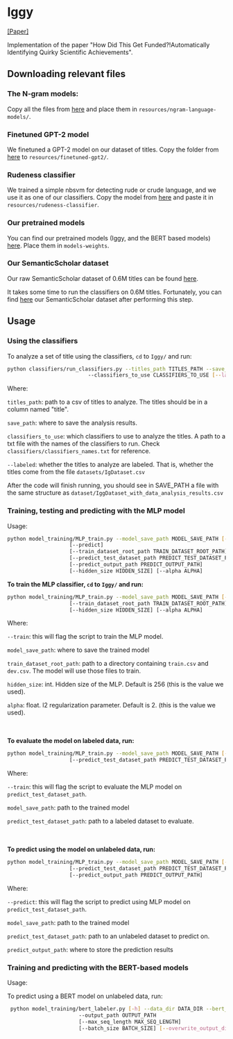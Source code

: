 # Iggy
[[Paper]](http://arxiv.org/abs/2106.03048)  []([[Presentation]]())

Implementation of the paper "How Did This Get Funded?!Automatically Identifying Quirky Scientific Achievements".


## Downloading relevant files

### The N-gram models: 
Copy all the files from [here](https://drive.google.com/drive/folders/1CuG7WBbvmf9hnHTrJipbUL5gdmy8-xPI?usp=sharing)
and place them in `resources/ngram-language-models/`.

### Finetuned GPT-2 model
We finetuned a GPT-2 model on our dataset of titles. Copy the folder from
[here](https://drive.google.com/drive/folders/1FiqMrM0H76DWzcvVBTdkrreFA0hffrQE?usp=sharing) to `resources/finetuned-gpt2/`.

### Rudeness classifier
We trained a simple nbsvm for detecting rude or crude language, and we use it as one of our classifiers. Copy the model from 
[here](https://drive.google.com/drive/folders/1e687JrzzO_VWLl3cX55wUxicrHVuuuuq?usp=sharing) and paste it in `resources/rudeness-classifier`.

### Our pretrained models
You can find our pretrained models (Iggy, and the BERT based models) [here](). Place them in `models-weights`.


### Our SemanticScholar dataset
Our raw SemanticScholar dataset of 0.6M titles can be found [here](https://drive.google.com/file/d/16AplKQK90o3Eay1QSsbQ7uT5gIZ4gE3I/view?usp=sharing).

It takes some time to run the classifiers on 0.6M titles. Fortunately, you can 
find [here](https://drive.google.com/file/d/1HHnnRgEJcH3Gj0gyTEz6qLp-jVye-tcA/view?usp=sharing) our SemanticScholar dataset 
after performing this step.

## Usage

### Using the classifiers

To analyze a set of title using the classifiers, `cd` to `Iggy/` and run:

```bash
python classifiers/run_classifiers.py --titles_path TITLES_PATH --save_path SAVE_PATH
                          --classifiers_to_use CLASSIFIERS_TO_USE [--labeled]
```

Where:

`titles_path`: path to a csv of titles to analyze. The titles should be in a column named "title".

`save_path`: where to save the analysis results.

`classifiers_to_use`: which classifiers to use to analyze the titles. A path to a txt file with the names of the classifiers to run.
Check `classifiers/classifiers_names.txt` for reference.

`--labeled`: whether the titles to analyze are labeled. That is, whether the titles come from the file
`datasets/IgDataset.csv`


After the code will finish running, you should see in SAVE_PATH a file with the same structure as `dataset/IggDataset_with_data_analysis_results.csv`

### Training, testing and predicting with the MLP model

Usage:
```bash
python model_training/MLP_train.py --model_save_path MODEL_SAVE_PATH [--train] [--test]
                    [--predict]
                    [--train_dataset_root_path TRAIN_DATASET_ROOT_PATH]
                    [--predict_test_dataset_path PREDICT_TEST_DATASET_PATH]
                    [--predict_output_path PREDICT_OUTPUT_PATH]
                    [--hidden_size HIDDEN_SIZE] [--alpha ALPHA]
```

<b>To train the MLP classifier, `cd` to `Iggy/` and run:</b>
```bash
python model_training/MLP_train.py --model_save_path MODEL_SAVE_PATH [--train] 
                    [--train_dataset_root_path TRAIN_DATASET_ROOT_PATH]
                    [--hidden_size HIDDEN_SIZE] [--alpha ALPHA]
```
Where:

`--train`: this will flag the script to train the MLP model.

`model_save_path`: where to save the trained model

`train_dataset_root_path`: path to a directory containing `train.csv` and `dev.csv`. The model will use those files to train.

`hidden_size`: int. Hidden size of the MLP. Default is 256 (this is the value we used).

`alpha`: float. l2 regularization parameter. Default is 2. (this is the value we used).

<br/><br/>
<b>To evaluate the model on labeled data, run:</b>
```bash
python model_training/MLP_train.py --model_save_path MODEL_SAVE_PATH [--test] 
                    [--predict_test_dataset_path PREDICT_TEST_DATASET_PATH]
```

Where:

`--train`: this will flag the script to evaluate the MLP model on `predict_test_dataset_path`.

`model_save_path`: path to the trained model

`predict_test_dataset_path`: path to a labeled dataset to evaluate.

<br/><br/>
<b>To predict using the model on unlabeled data, run:</b>
```bash
python model_training/MLP_train.py --model_save_path MODEL_SAVE_PATH [--predict] 
                    [--predict_test_dataset_path PREDICT_TEST_DATASET_PATH]
                    [--predict_output_path PREDICT_OUTPUT_PATH]
```

Where:

`--predict`: this will flag the script to predict using MLP model on `predict_test_dataset_path`.

`model_save_path`: path to the trained model

`predict_test_dataset_path`: path to an unlabeled dataset to predict on.

`predict_output_path`: where to store the prediction results

### Training and predicting with the BERT-based models

Usage:

To predict using a BERT model on unlabeled data, run:</b>
```bash
 python model_training/bert_labeler.py [-h] --data_dir DATA_DIR --bert_model BERT_MODEL
                       --output_path OUTPUT_PATH
                       [--max_seq_length MAX_SEQ_LENGTH]
                       [--batch_size BATCH_SIZE] [--overwrite_output_dir]
```

### 